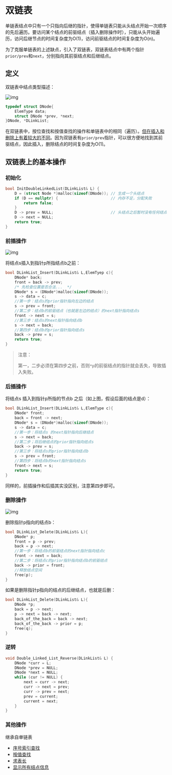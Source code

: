 # 双链表

单链表结点中只有一个只指向后继的指针，使得单链表只能从头结点开始一次顺序的先后遍历。要访问某个结点的前驱结点（插入删除操作时），只能从头开始遍历，访问后继节点的时间复杂度为O(1)，访问前驱结点的时间复杂度为O(n)。

为了克服单链表的上述缺点，引入了双链表，双链表结点中有两个指针`prior/prev`和`next`，分别指向其前驱结点和后继结点。

## 定义

双链表中结点类型描述：

![img](https://img.sped0nwen.com/image/2023/06/02/inrwsn-0.webp)

```c
typedef struct DNode{
    ElemType data;
    struct DNode *prev, *next;
}DNode, *DLinkList;
```

在双链表中，按位查找和按值查找的操作和单链表中的相同（遍历）。<u>但在插入和删除上有着较大的不同</u>。因为双链表有`prior/prev`指针，可以很方便地找到其前驱结点，因此插入，删除结点的时间复杂度为O(1)。

## 双链表上的基本操作

### 初始化

```c
bool InitDoubleLinkedList(DLinkList& L) {
	D = (struct Node *)malloc(sizeof(DNode)); // 生成一个头结点
	if (D == nullptr) {                       // 内存不足，分配失败
		return false;
	}
	D -> prev = NULL;                         // 头结点之后暂时没有任何结点
	D -> next = NULL;
	return true;
}
```

### 前插操作

![img](https://img.sped0nwen.com/image/2023/06/02/j055gm-0.webp)

将结点s插入到指针p所指结点b之前：

```c
bool DLinkList_Insert(DLinkList& L,ElemTyep c){
    DNode* back;
    front = back -> prev;
    /* 先检查位置是否合法...  */
    DNode* s = (DNode*)malloc(sizeof(DNode));
    s -> data = c;
    //第一步：结点s的prior指针指向左边的结点
    s -> prev = front;    
    //第二步：结点b的前驱结点（也就是左边的结点）的next指针指向结点s
    front -> next = s;
    //第三步：结点s的next指针指向结点b
    s -> next = back;
    //第四步：结点b的prior指针指向结点s
    back -> prev = s;        
    return true;
}
```

> 注意：
>
> 第一，二步必须在第四步之前，否则`*p`的前驱结点的指针就会丢失，导致插入失败。

### 后插操作

将结点s 插入到指针p所指的节点b 之后（如上图，假设后面的结点是d）：

```c
bool DLinkList_Insert(DLinkList& L,ElemType c){
    DNode* front;
  	back = front -> next;
    DNode* s = (DNode*)malloc(sizeof(DNode));
    s -> data = c;
    //第一步：将结点s 的next指针指向后继结点
    s -> next = back;
    //第二步；将后继结点的prior指针指向结点s
    back -> prev = s;
    //第三步：将结点s的prior指针指向结点b
    s -> prev = front;
    //第四步：将结点b的next指针指向结点s
    front-> next = s;
    return true;    
}
```

同样的，前插操作和后插其实没区别，注意第四步即可。

### 删除操作

![img](https://img.sped0nwen.com/image/2023/06/02/jwh50x-0.webp)

删除指针p指向的结点b：

```c
bool DLinkList_Delete(DLinkList& L){
    DNode* p;
  	front = p -> prev;
  	back = p -> next; 
    //第一步：将结点b的前驱结点的next指针指向结点c
    front -> next = back;
    //第二步：将结点c的prior指针指向结点b的前驱结点
    back -> prior = front;
    //释放结点空间
    free(p);
}
```

如果是删除指针p指向的结点的后继结点，也就是后删：

```c
bool DLinkList_Delete(DLinkList& L){
    DNode *p;
    back = p -> next;
    p -> next = back -> next;
    back_of_the_back = back -> next;
    back_of_the_back -> prior = p;
    free(q);
}
```

### 逆转
```c
void Double_Linked_List_Reverse(DLinkList& L) {
    DNode *curr = L;
    DNode *prev = NULL;
    DNode *next = NULL;
    while (cur != NULL) {
    	next = curr -> next;
        curr -> next = prev;
        curr -> prev = next;
        prev = current;
        current = next;
    }
}
```

### 其他操作

继承自单链表

* [序号索引查找](./linked_list.md#序号索引查找)
* [按值查找](./linked_list.md#按值查找)
* [求表长](./linked_list.md#求表长)
* [显示所有结点信息](./linked_list.md#显示链表所有结点信息)

